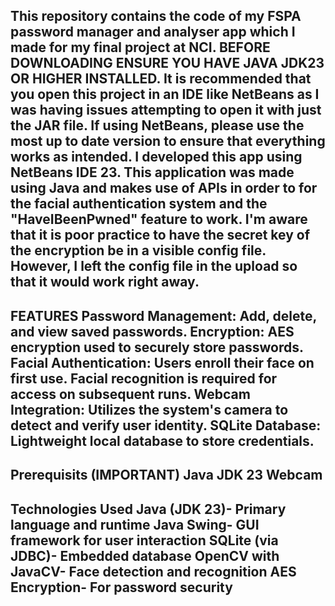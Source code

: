 This repository contains the code of my FSPA password manager and analyser app which I made for my final project at NCI. 
BEFORE DOWNLOADING ENSURE YOU HAVE JAVA JDK23 OR HIGHER INSTALLED.
It is recommended that you open this project in an IDE like NetBeans as I was having issues attempting to open it with just the JAR file.
If using NetBeans, please use the most up to date version to ensure that everything works as intended. I developed this app using NetBeans IDE 23.
This application was made using Java and makes use of APIs in order to for the facial authentication system and the "HaveIBeenPwned" feature to work.
I'm aware that it is poor practice to have the secret key of the encryption be in a visible config file. However, I left the config file in the upload so that it would work right away.
-----------------------------------------------------------------------------------------------------------------------------------------------------------------------------------------
FEATURES
Password Management: Add, delete, and view saved passwords.
Encryption: AES encryption used to securely store passwords.
Facial Authentication:
Users enroll their face on first use.
Facial recognition is required for access on subsequent runs.
Webcam Integration: Utilizes the system's camera to detect and verify user identity.
SQLite Database: Lightweight local database to store credentials.
-------------------------------------------------------------------------------------------------------------------------------------------------------------------------------------------
Prerequisits **(IMPORTANT)**
Java JDK 23
Webcam
-------------------------------------------------------------------------------------------------------------------------------------------------------------------------------------------
Technologies Used
Java (JDK 23)- Primary language and runtime
Java Swing- GUI framework for user interaction
SQLite (via JDBC)- Embedded database
OpenCV with JavaCV- Face detection and recognition
AES Encryption- For password security
------------------------------------------------------------------------------------------------------------------------------------------------------------------------------------------
